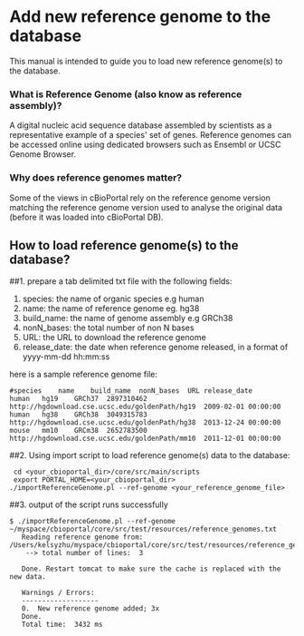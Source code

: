 # Add new reference genome to the database
This manual is intended to guide you to load new reference genome(s) to the database. 

### What is **Reference Genome** (also know as reference assembly)?
A digital nucleic acid sequence database assembled by scientists as a representative example of a species' set of genes. Reference genomes can be accessed online using dedicated browsers such as Ensembl or UCSC Genome Browser. 

### Why does reference genomes matter?
Some of the views in cBioPortal rely on the reference genome version matching the reference genome version used to analyse the original data (before it was loaded into cBioPortal DB).

## How to load reference genome(s) to the database?

##1. prepare a tab delimited txt file with the following fields:
1. species: the name of organic species e.g human
2. name: the name of reference genome eg. hg38
3. build_name: the name of genome assembly e.g GRCh38
4. nonN_bases: the total number of non N bases
5. URL: the URL to download the reference genome 
6. release_date: the date when reference genome released, in a format of yyyy-mm-dd hh:mm:ss

here is a sample reference genome file:
```
#species	name	build_name	nonN_bases	URL	release_date
human	hg19	GRCh37	2897310462	http://hgdownload.cse.ucsc.edu/goldenPath/hg19	2009-02-01 00:00:00
human	hg38	GRCh38	3049315783	http://hgdownload.cse.ucsc.edu/goldenPath/hg38	2013-12-24 00:00:00
mouse	mm10	GRCm38	2652783500	http://hgdownload.cse.ucsc.edu/goldenPath/mm10	2011-12-01 00:00:00
```
##2. Using import script to load reference genome(s) data to the database:
```
 cd <your_cbioportal_dir>/core/src/main/scripts
 export PORTAL_HOME=<your_cbioportal_dir>
./importReferenceGenome.pl --ref-genome <your_reference_genome_file>
```
##3. output of the script runs successfully
```
$ ./importReferenceGenome.pl --ref-genome ~/myspace/cbioportal/core/src/test/resources/reference_genomes.txt
   Reading reference genome from:  /Users/kelsyzhu/myspace/cbioportal/core/src/test/resources/reference_genomes.txt
    --> total number of lines:  3
   
   Done. Restart tomcat to make sure the cache is replaced with the new data.
   
   Warnings / Errors:
   -------------------
   0.  New reference genome added; 3x
   Done.
   Total time:  3432 ms

```
